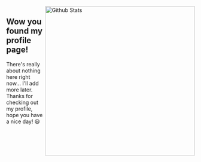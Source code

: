 <a href="https://github.com/anuraghazra/github-readme-stats">
 <img align="right" alt="Github Stats" width="400" src="https://github-readme-stats.vercel.app/api?username=huantianad&show_icons=true&theme=dark&include_all_commits=true&count_private=true&hide_border=true">
</a>

## Wow you found my profile page!

There's really about nothing here right now... I'll add more later.\
Thanks for checking out my profile, hope you have a nice day! 😃
